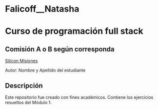 # Falicoff__Natasha
# Curso de programación full stack

## Comisión A o B según corresponda

[Silicon Misiones](https://siliconmisiones.gob.ar/)

Autor: Nombre y Apellido del estudiante

## Descripción

Este repositorio fue creado con fines académicos. Contiene los ejercicios resueltos del Módulo 1.

